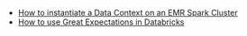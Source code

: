 - [How to instantiate a Data Context on an EMR Spark Cluster](docs/deployment_patterns/how_to_instantiate_a_data_context_on_an_emr_spark_cluster.md)
- [How to use Great Expectations in Databricks](docs/deployment_patterns/how_to_use_great_expectations_in_databricks.md)